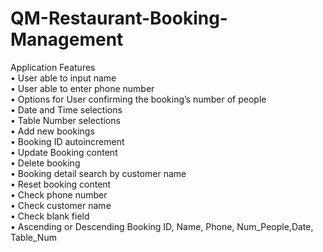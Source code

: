 # QM-Restaurant-Booking-Management
Application Features  
•	User able to input name  
•	User able to enter phone number  
•	Options for User confirming the booking’s number of people  
•	Date and Time selections  
•	Table Number selections  
•	Add new bookings  
•	Booking ID autoincrement   
•	Update Booking content  
•	Delete booking   
•	Booking detail search by customer name  
•	Reset booking content  
•	Check phone number   
•	Check customer name  
•	Check blank field  
•	Ascending or Descending Booking ID, Name, Phone, Num_People,Date, Table_Num  
